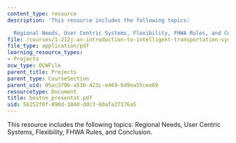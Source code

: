```yaml
---
content_type: resource
description: 'This resource includes the following topics:

  Regional Needs, User Centric Systems, Flexibility, FHWA Rules, and Conclusion.'
file: /courses/1-212j-an-introduction-to-intelligent-transportation-systems-spring-2005/56252f0f890d3840ddc360afa27176a5_boston_presentat.pdf
file_type: application/pdf
learning_resource_types:
- Projects
ocw_type: OCWFile
parent_title: Projects
parent_type: CourseSection
parent_uid: 05ac370b-a51b-423c-e469-6d9ea55cee69
resourcetype: Document
title: boston_presentat.pdf
uid: 56252f0f-890d-3840-ddc3-60afa27176a5
---
```

This resource includes the following topics:
Regional Needs, User Centric Systems, Flexibility, FHWA Rules, and Conclusion.

